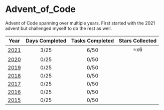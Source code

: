 # Advent_of_Code
Advent of Code spanning over multiple years. First started with the 2021 advent but challenged myself to do the rest as well.

| Year                   | Days Completed | Tasks Completed | Stars Collected |
| :--------------------: | :------------: | :-------------: | :-------------: |
| [2021](2021/README.md) | 3/25           | 6/50            | :star:x6        |
| [2020](2020/README.md) | 0/25           | 0/50            ||
| [2019](2019/README.md) | 0/25           | 0/50            ||
| [2018](2018/README.md) | 0/25           | 0/50            ||
| [2017](2017/README.md) | 0/25           | 0/50            ||
| [2016](2016/README.md) | 0/25           | 0/50            ||
| [2015](2015/README.md) | 0/25           | 0/50            ||